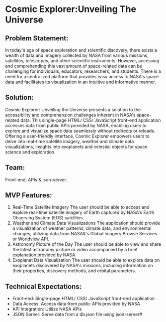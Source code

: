 # Cosmic Explorer:Unveiling The Universe

## Problem Statement:
In today's age of space exploration and scientific discovery, there exists a wealth of data
and imagery collected by NASA from various missions, satellites, telescopes, and other
scientific instruments. However, accessing and comprehending this vast amount of
space-related data can be challenging for individuals, educators, researchers, and
students. There is a need for a centralized platform that provides easy access to
NASA's space data and facilitates its visualization in an intuitive and informative
manner.

## Solution:
Cosmic Explorer: Unveiling the Universe presents a solution to the accessibility and
comprehension challenges inherent in NASA's space-related data. This single-page
HTML/ CSS/ JavaScript front-end application accesses data from public APIs provided
by NASA, enabling users to explore and visualize space data seamlessly without
redirects or reloads. Offering a user-friendly interface, Cosmic Explorer empowers users
to delve into real-time satellite imagery, weather and climate data visualizations, insights
into exoplanets and celestial objects for space science and exploration.

## Team:
Front-end, APIs & json-server.

## MVP Features:
1. Real-Time Satellite Imagery
The user should be able to access and explore real-time satellite imagery of
Earth captured by NASA's Earth Observing System (EOS) satellites.
2. Weather and Climate Data Visualizations
The application should provide a visualization of weather patterns, climate data,
and environmental changes, utilizing data from NASA&'s Global Imagery Browse
Services or Worldview API.
3. Astronomy Picture of the Day
The user should be able to view and share the latest astronomy picture or video
accompanied by a brief explanation provided by NASA.
4. Exoplanet Data Visualization
The user should be able to explore data on exoplanets discovered by NASA&#39;s
missions, including information on their properties, discovery methods, and
orbital parameters.

## Technical Expectations:
- Front-end: Single-page HTML/ CSS/ JavaScript front-end application
- Data Access: Access data from public APIs provided by NASA
- API Integration: Utilize NASA APIs
- JSON Server: Serve data from a db.json file using json-server#
